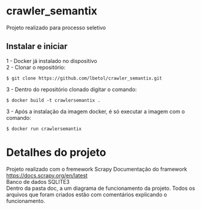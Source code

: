 # crawler_semantix
Projeto realizado para processo seletivo

<h2>Instalar e iniciar</h2>

1 - Docker já instalado no dispositivo<br>
2 - Clonar o repositório:
```
$ git clone https://github.com/lbetol/crawler_semantix.git
```
3 - Dentro do repositório clonado digitar o comando:<br>
```
$ docker build -t crawlersemantix .
```
3 - Após a instalação da imagem docker, é só executar a imagem com o comando:
```
$ docker run crawlersemantix
```

# Detalhes do projeto

Projeto realizado com o fremework Scrapy
Documentação do framework https://docs.scrapy.org/en/latest <br>
Banco de dados SQLITE3
<br>
Dentro da pasta doc, a um diagrama de funcionamento da projeto.
Todos os arquivos que foram criados estão com comentários explicando o funcionamento.

